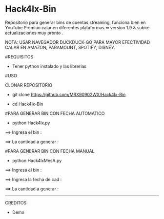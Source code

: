 # Hack4lx-Bin
Repositorio para generar bins de cuentas streaming, funciona bien en YouTube Premiun calar en diferentes plataformas ➡  version 1.9 &amp; subire actualizaciones muy pronto . 

NOTA: USAR NAVEGADOR DUCKDUCK-GO PARA MAYOR EFECTIVIDAD CALAR EN AMAZON, PARAMOUNT, SPOTIFY, DISNEY.

#REQUISITOS 

- Tener python instalado y las librerias

#USO

CLONAR REPOSITORIO 

- git clone https://github.com/MRX90902WX/Hack4lx-Bin

- cd Hack4lx-Bin

#PARA GENERAR BIN CON FECHA AUTOMATICO
- python Hack4lx.py

==> Ingresa el bin :

==> La cantidad a generar :

#PARA GENERAR BIN CON FECHA MANUAL
- python Hack4lxMesA.py

==> Ingresa el bin :

==> Ingresa la fecha de cad :

==> La cantidad a generar :

*****

CREDITOS:

- Demo
